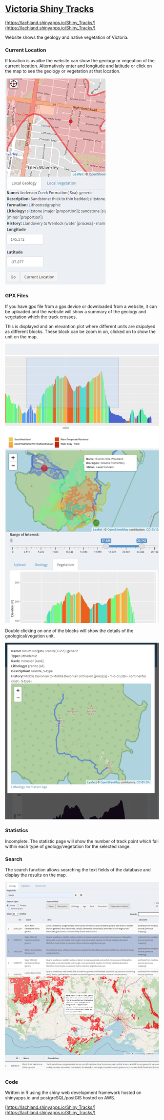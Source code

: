 # [Victoria Shiny Tracks](https://lachland.shinyapps.io/Shiny_Tracks/)
[https://lachland.shinyapps.io/Shiny_Tracks/](https://lachland.shinyapps.io/Shiny_Tracks/)

Website shows the geology and native vegetation of Victoria. 
### Current Location
If location is availbe the website can show the geology or vegeation of the current location.  Alternatively enter and longitude and latitude or click on the map to see the geology or vegetation at that location.

![location](https://github.com/LachlanD/Shiny_Db_Tracks/blob/main/img/location.PNG?raw=true)

### GPX Files
If you have gpx file from a gps device or downloaded from a website, it can be uploaded and the website will show a summary of the geology and vegetation which the track crosses.

This is displayed and an elevantion plot where different units are dsipalyed as different blocks.  These block can be zoom in on, clicked on to show the unit on the map.

![zoom](https://github.com/LachlanD/Shiny_Db_Tracks/blob/main/img/zooming.PNG?raw=true)
![zoomed](https://github.com/LachlanD/Shiny_Db_Tracks/blob/main/img/highlighted.PNG?raw=true)

Double clicking on one of the blocks will show the details of the geological/vegation unit.

![details](https://github.com/LachlanD/Shiny_Db_Tracks/blob/main/img/details.PNG?raw=true)

### Statistics

Incomplete. The statistic page will show the number of track point which fall within each type of geology/vegetation for the selected range.

### Search

The search function allows searching the text fields of the database and display the results on the map.

![search](https://github.com/LachlanD/Shiny_Db_Tracks/blob/main/img/search.PNG?raw=true)
![results](https://github.com/LachlanD/Shiny_Db_Tracks/blob/main/img/results.PNG?raw=true)


### Code
Written in R using the shiny web development framework hosted on shinyapps.io and postgreSQL/postGIS hosted on AWS.

[https://lachland.shinyapps.io/Shiny_Tracks/](https://lachland.shinyapps.io/Shiny_Tracks/)

